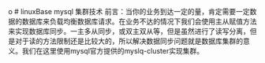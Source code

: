 o # linuxBase
mysql 集群技术
前言：当你的业务到达一定的量，肯定需要一定数据的数据库来负载均衡数据库请求。在业务不达的情况下我们会使用主从赋值方法来实现数据库同步。一主多从同步，或双主双从等，但是虽然进行了读写分离，但是对于读的方法限制还是比较大的，所以解决数据同步问题就是数据库集群的意义。我们在这里使用mysql官方提供的myslq-cluster实现集群。
